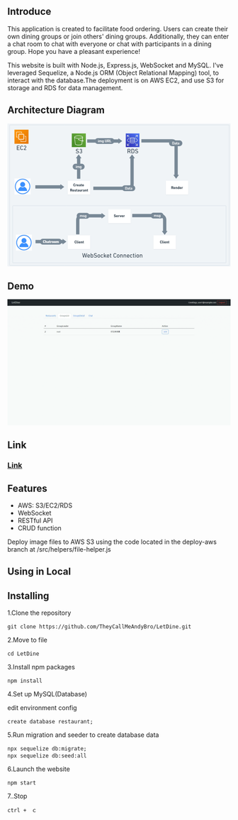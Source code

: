 ## Introduce

This application is created to facilitate food ordering. Users can create their own dining groups or join others' dining groups. Additionally, they can enter a chat room to chat with everyone or chat with participants in a dining group. Hope you have a pleasant experience!

This website is built with Node.js, Express.js, WebSocket and MySQL. I've leveraged Sequelize, a Node.js ORM (Object Relational Mapping) tool, to interact with the database.The deployment is on AWS EC2, and use S3 for storage and RDS for data management.

## Architecture Diagram

![Diagram](./READMEIMG/LetDine-Diagram.png)

## Demo

![Demo](./READMEIMG/LetDine-Demo.gif)


## Link
### [Link](http://ec2-35-78-203-246.ap-northeast-1.compute.amazonaws.com:3000/)


## Features

- AWS: S3/EC2/RDS
- WebSocket 
- RESTful API
- CRUD function

Deploy image files to AWS S3 using the code located in the deploy-aws branch at /src/helpers/file-helper.js

## Using in Local
## Installing

1.Clone the repository
```
git clone https://github.com/TheyCallMeAndyBro/LetDine.git
```

2.Move to file
```
cd LetDine
```

3.Install npm packages
```
npm install
```

4.Set up MySQL(Database)

edit environment config
```
create database restaurant;

```

5.Run migration and seeder to create database data
```
npx sequelize db:migrate;
npx sequelize db:seed:all
```

6.Launch the website 
```
npm start
```

7..Stop
```
ctrl +　ｃ
```
